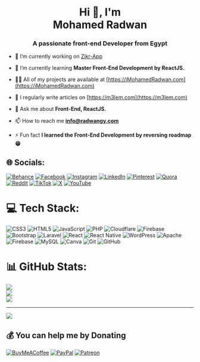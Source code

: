 <h1 align="center">Hi 👋, I'm <br>Mohamed Radwan</h1>
<h3 align="center">A passionate front-end Developer from Egypt</h3>

- 🔭 I’m currently working on [Zikr-App](#)

- 🌱 I’m currently learning **Master Front-End Development by ReactJS.**

- 👨‍💻 All of my projects are available at [https://iMohamedRadwan.com](https://iMohamedRadwan.com)

- 📝 I regularly write articles on [https://m3lem.com](https://m3lem.com)

- 💬 Ask me about **Front-End, ReactJS.**

- 📫 How to reach me **info@radwangy.com**

- ⚡ Fun fact **I learned the Front-End Development by reversing roadmap 😁**


## 🌐 Socials:
[![Behance](https://img.shields.io/badge/Behance-1769ff?style=for-the-badge&logo=behance&logoColor=white)](https://behance.net/iMohamedRadwan) [![Facebook](https://img.shields.io/badge/Facebook-%231877F2.svg?style=for-the-badge&logo=Facebook&logoColor=white)](https://facebook.com/iMohamedRadwan) [![Instagram](https://img.shields.io/badge/Instagram-%23E4405F.svg?style=for-the-badge&logo=Instagram&logoColor=white)](https://instagram.com/iMohamedRadwan) [![LinkedIn](https://img.shields.io/badge/LinkedIn-%230077B5.svg?style=for-the-badge&logo=linkedin&logoColor=white)](https://linkedin.com/in/iMohamedRadwan) [![Pinterest](https://img.shields.io/badge/Pinterest-%23E60023.svg?style=for-the-badge&logo=Pinterest&logoColor=white)](https://pinterest.com/iMohamedRadwan) [![Quora](https://img.shields.io/badge/Quora-%23B92B27.svg?style=for-the-badge&logo=Quora&logoColor=white)](https://quora.com/profile/iMohamedRadwan) [![Reddit](https://img.shields.io/badge/Reddit-%23FF4500.svg?style=for-the-badge&logo=Reddit&logoColor=white)](https://reddit.com/user/iMohamedRadwan) [![TikTok](https://img.shields.io/badge/TikTok-%23000000.svg?style=for-the-badge&logo=TikTok&logoColor=white)](https://tiktok.com/@iMohamedRadwan) [![X](https://img.shields.io/badge/X-black.svg?style=for-the-badge&logo=X&logoColor=white)](https://x.com/iMohamedRadwan) [![YouTube](https://img.shields.io/badge/YouTube-%23FF0000.svg?style=for-the-badge&logo=YouTube&logoColor=white)](https://youtube.com/@iMohamedRadwan) 

# 💻 Tech Stack:
![CSS3](https://img.shields.io/badge/css3-%231572B6.svg?style=for-the-badge&logo=css3&logoColor=white) ![HTML5](https://img.shields.io/badge/html5-%23E34F26.svg?style=for-the-badge&logo=html5&logoColor=white) ![JavaScript](https://img.shields.io/badge/javascript-%23323330.svg?style=for-the-badge&logo=javascript&logoColor=%23F7DF1E) ![PHP](https://img.shields.io/badge/php-%23777BB4.svg?style=for-the-badge&logo=php&logoColor=white) ![Cloudflare](https://img.shields.io/badge/Cloudflare-F38020?style=for-the-badge&logo=Cloudflare&logoColor=white) ![Firebase](https://img.shields.io/badge/firebase-%23039BE5.svg?style=for-the-badge&logo=firebase) ![Bootstrap](https://img.shields.io/badge/bootstrap-%238511FA.svg?style=for-the-badge&logo=bootstrap&logoColor=white) ![Laravel](https://img.shields.io/badge/laravel-%23FF2D20.svg?style=for-the-badge&logo=laravel&logoColor=white) ![React](https://img.shields.io/badge/react-%2320232a.svg?style=for-the-badge&logo=react&logoColor=%2361DAFB) ![React Native](https://img.shields.io/badge/react_native-%2320232a.svg?style=for-the-badge&logo=react&logoColor=%2361DAFB) ![WordPress](https://img.shields.io/badge/WordPress-%23117AC9.svg?style=for-the-badge&logo=WordPress&logoColor=white) ![Apache](https://img.shields.io/badge/apache-%23D42029.svg?style=for-the-badge&logo=apache&logoColor=white) ![Firebase](https://img.shields.io/badge/firebase-a08021?style=for-the-badge&logo=firebase&logoColor=ffcd34) ![MySQL](https://img.shields.io/badge/mysql-4479A1.svg?style=for-the-badge&logo=mysql&logoColor=white) ![Canva](https://img.shields.io/badge/Canva-%2300C4CC.svg?style=for-the-badge&logo=Canva&logoColor=white) ![Git](https://img.shields.io/badge/git-%23F05033.svg?style=for-the-badge&logo=git&logoColor=white) ![GitHub](https://img.shields.io/badge/github-%23121011.svg?style=for-the-badge&logo=github&logoColor=white)
# 📊 GitHub Stats:
![](https://github-readme-stats.vercel.app/api?username=iMohamedRadwan&theme=blue_navy&hide_border=false&include_all_commits=false&count_private=false)<br/>
![](https://github-readme-streak-stats.herokuapp.com/?user=iMohamedRadwan&theme=blue_navy&hide_border=false)<br/>
![](https://github-readme-stats.vercel.app/api/top-langs/?username=iMohamedRadwan&theme=blue_navy&hide_border=false&include_all_commits=false&count_private=false&layout=compact)

---
[![](https://visitcount.itsvg.in/api?id=iMohamedRadwan&icon=0&color=0)](https://visitcount.itsvg.in)

## 💰 You can help me by Donating
  [![BuyMeACoffee](https://img.shields.io/badge/Buy%20Me%20a%20Coffee-ffdd00?style=for-the-badge&logo=buy-me-a-coffee&logoColor=black)](https://buymeacoffee.com/iMohamedRadwan) [![PayPal](https://img.shields.io/badge/PayPal-00457C?style=for-the-badge&logo=paypal&logoColor=white)](https://paypal.me/iMohamedRadwan) [![Patreon](https://img.shields.io/badge/Patreon-F96854?style=for-the-badge&logo=patreon&logoColor=white)](https://patreon.com/iMohamedRadwan) 